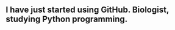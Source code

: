 I have just started using GitHub. Biologist, studying Python programming.
-

<!---
Dag-Ekholm/Dag-Ekholm is a ✨ special ✨ repository because its `README.md` (this file) appears on your GitHub profile.
You can click the Preview link to take a look at your changes.
--->

